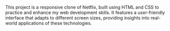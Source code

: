 This project is a responsive clone of Netflix, built using HTML and CSS to practice and enhance my web development skills. It features a user-friendly interface that adapts to different screen sizes, providing insights into real-world applications of these technologies.
